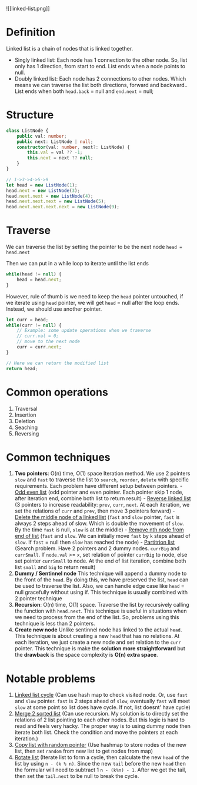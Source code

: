 ![[linked-list.png]]

# Definition
Linked list is a chain of nodes that is linked together.
- Singly linked list: Each node has 1 connection to the other node. So, list only has 1 direction, from start to end. List ends when a node points to null.
- Doubly linked list: Each node has 2 connections to other nodes. Which means we can traverse the list both directions, forward and backward.. List ends when both `head.back` = null and `end.next` = null;

# Structure
```typescript
class ListNode {
	public val: number;
	public next: ListNode | null;
	constructor(val: number, next?: ListNode) {
		this.val = val ?? -1;
		this.next = next ?? null;
	}
}

// 1->3->4->5->9
let head = new ListNode(1);
head.next = new ListNode(3);
head.next.next = new ListNode(4);
head.next.next.next = new ListNode(5);
head.next.next.next.next = new ListNode(9);
```

# Traverse 
We can traverse the list by setting the pointer to be the next node
`head = head.next`

Then we can put in a while loop to iterate until the list ends
```typescript
while(head != null) {
	head = head.next;
}
```

However, rule of thumb is we need to keep the `head` pointer untouched, if we iterate using `head` pointer, we will get `head` = null after the loop ends.
Instead, we should use another pointer.
```typescript
let curr = head;
while(curr != null) {
	// Example: some update operations when we traverse
	// curr.val = 0;
	// move to the next node
	curr = curr.next;
}

// Here we can return the modified list
return head;
```

# Common operations
1. Traversal
2. Insertion
3. Deletion
4. Seaching
5. Reversing

# Common techniques
1. **Two pointers**: O(n) time, O(1) space
	Iteration method. We use 2 pointers `slow` and `fast` to traverse the list to `search`, `reorder`, `delete` with specific requirements. Each problem have different setup between pointers. 
		- [Odd even list](https://leetcode.com/problems/odd-even-linked-list) (odd pointer and even pointer. Each pointer skip 1 node, after iteration end, combine both list to return result)
		- [Reverse linked list](https://leetcode.com/problems/reverse-linked-list) (3 pointers to increase readability: `prev`, `curr`, `next`. At each iteration, we set the relations of `curr` and `prev`, then move 3 pointers forward)
		- [Delete the middle node of a linked list](https://leetcode.com/problems/delete-the-middle-node-of-a-linked-list) (`fast` and `slow` pointer, `fast` is always 2 steps ahead of slow. Which is double the movement of `slow`. By the time `fast` is null, `slow` is at the middle)
		- [Remove nth node from end of list](https://leetcode.com/problems/remove-nth-node-from-end-of-list) (`fast` and `slow`. We can initially move `fast` by `k` steps ahead of `slow`. If `fast` = null then  `slow` has reached the node)
		- [Partitrion list](https://leetcode.com/problems/partition-list ) (Search problem. Have 2 pointers and 2 dummy nodes. `currBig` and `currSmall`. If `node.val` >= `x`, set relation of pointer `currBig` to node, else set pointer `currSmall` to node. At the end of list iteration, combine both list `small` and `big` to return result)
2. **Dummy / Sentinnel node**
	This technique will append a dummy node to the front of the `head`. By doing this, we have preserved the list, `head` can be used to traverse the list. Also, we can handle edge case like `head` = null gracefully without using if. This technique is usually combined with 2 pointer technique
3. **Recursion**: O(n) time, O(1) space.
	Traverse the list by recursively calling the function with `head.next`. This technique is useful in situations when we need to process from the end of the list. So, problems using this technique is less than 2 pointers.
4. **Create new node**
	Unlike sentinnel node has linked to the actual `head`. This technique is about creating a new `head` that has no relations. At each iteration, we just create a new node and set relation to the `curr` pointer. This technique is make the **solution more straightforward** but the **drawback** is the space complexity is **O(n) extra space**.

# Notable problems
1. [Linked list cycle](https://leetcode.com/problems/linked-list-cycle) (Can use hash map to check visited node. Or, use `fast` and `slow` pointer. `fast` is 2 steps ahead of `slow`, eventually `fast` will meet `slow` at some point so list does have cycle. If not, list doesnt' have cycle)
2. [Merge 2 sorted list](https://leetcode.com/problems/merge-two-sorted-lists) (Can use recursion. My solution is to directly set the relations of 2 list pointing to each other nodes. But this logic is hard to read and feels very hacky. The proper way is to using dummy node then iterate both list. Check the condition and move the pointers at each iteration.)
3. [Copy list with random pointer](https://leetcode.com/problems/copy-list-with-random-pointer/) (Use hashmap to store nodes of the new list, then set `random` from new list to get nodes from map)
4. [Rotate list](https://leetcode.com/problems/rotate-list) (Iterate list to form a cycle, then calculate the new `head` of the list by using `n - (k % n)`. Since the new `tail` before the new `head`  then the formular will need to subtract 1 `n - (k%n) - 1`. After we get the tail, then set the `tail.next` to be null to break the cycle.